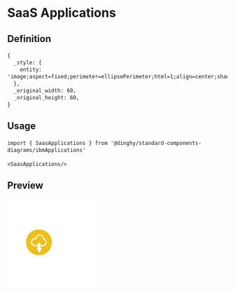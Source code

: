 # SaaS Applications

## Definition

```
{
  _style: { 
    entity: 'image;aspect=fixed;perimeter=ellipsePerimeter;html=1;align=center;shadow=0;dashed=0;fontColor=#4277BB;labelBackgroundColor=default;fontSize=12;spacingTop=3;image=img/lib/ibm/applications/saas_applications.svg;strokeColor=none;',
  },
  _original_width: 60,
  _original_height: 60,
}
```

## Usage

```
import { SaasApplications } from '@dinghy/standard-components-diagrams/ibmApplications'

<SaasApplications/>
```

## Preview

<img src="./saas-applications.png" width="200"/>
